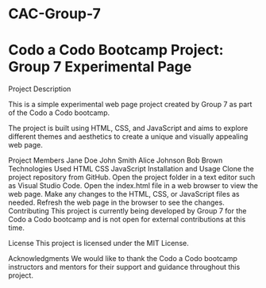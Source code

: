 # CAC-Group-7
# Codo a Codo Bootcamp Project: Group 7 Experimental Page
Project Description

This is a simple experimental web page project created by Group 7 as part of the Codo a Codo bootcamp. 

The project is built using HTML, CSS, and JavaScript and aims to explore different themes and aesthetics to create a unique and visually appealing web page.

Project Members
Jane Doe
John Smith
Alice Johnson
Bob Brown
Technologies Used
HTML
CSS
JavaScript
Installation and Usage
Clone the project repository from GitHub.
Open the project folder in a text editor such as Visual Studio Code.
Open the index.html file in a web browser to view the web page.
Make any changes to the HTML, CSS, or JavaScript files as needed.
Refresh the web page in the browser to see the changes.
Contributing
This project is currently being developed by Group 7 for the Codo a Codo bootcamp and is not open for external contributions at this time.

License
This project is licensed under the MIT License.

Acknowledgments
We would like to thank the Codo a Codo bootcamp instructors and mentors for their support and guidance throughout this project.
